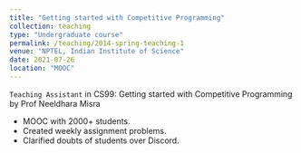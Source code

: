 ```yaml
---
title: "Getting started with Competitive Programming"
collection: teaching
type: "Undergraduate course"
permalink: /teaching/2014-spring-teaching-1
venue: "NPTEL, Indian Institute of Science"
date: 2021-07-26
location: "MOOC"
---
```


`Teaching Assistant` in CS99: Getting started with Competitive Programming by Prof Neeldhara Misra
+ MOOC with 2000+ students.
+ Created weekly assignment problems.
+ Clarified doubts of students over Discord.